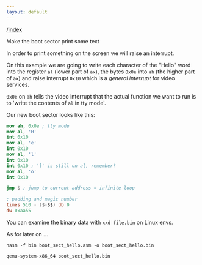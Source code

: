 ```yaml
---
layout: default
---
```


[/index](../bios.md)

Make the boot sector print some text

In order to print something on the screen we will raise an interrupt.

On this example we are going to write each character of the "Hello" word into the register `al` (lower part of `ax`), the bytes `0x0e` into `ah` (the higher part of `ax`) and raise interrupt `0x10` which is a *general interrupt* for video services.

`0x0e` on `ah` tells the video interrupt that the actual function
we want to run is to 'write the contents of `al` in tty mode'.

Our new boot sector looks like this:
```nasm
mov ah, 0x0e ; tty mode
mov al, 'H'
int 0x10
mov al, 'e'
int 0x10
mov al, 'l'
int 0x10
int 0x10 ; 'l' is still on al, remember?
mov al, 'o'
int 0x10

jmp $ ; jump to current address = infinite loop

; padding and magic number
times 510 - ($-$$) db 0
dw 0xaa55 
```

You can examine the binary data with `xxd file.bin` on Linux envs.

As for later on ...

`nasm -f bin boot_sect_hello.asm -o boot_sect_hello.bin`

`qemu-system-x86_64 boot_sect_hello.bin`

